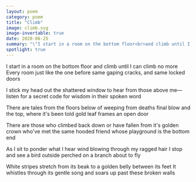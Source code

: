 ```yaml
---
layout: poem
category: poem
title: "Climb"
image: climb.svg
image-invertable: true
date: 2020-06-25
summary: "\"I start in a room on the bottom floor<br>and climb until I can climb no more...\""
spotlight: true
---
```


I start in a room on the bottom floor
and climb until I can climb no more
Every room just like the one before
same gaping cracks, and same locked doors

I stick my head out the shattered window
to hear from those above me—
listen for a secret code
for wisdom in their spoken word

There are tales from the floors below
of weeping from deaths final blow
and the top, where it's been told
gold leaf frames an open door

There are those who climbed back down
or have fallen from it's golden crown
who've met the same hooded friend
whose playground is the bottom end

As I sit to ponder what I hear
wind blowing through my ragged hair
I stop and see a bird outside
perched on a branch about to fly

White stripes stretch from its beak
to a golden belly between its feet
It whistles through its gentle song
and soars up past these broken walls
